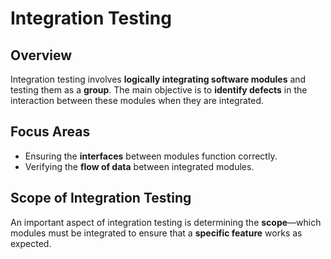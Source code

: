 # Integration Testing  
## Overview  
Integration testing involves **logically integrating software modules** and testing them as a **group**. The main objective is to **identify defects** in the interaction between these modules when they are integrated.  
## Focus Areas  
- Ensuring the **interfaces** between modules function correctly.  
- Verifying the **flow of data** between integrated modules.  
## Scope of Integration Testing  
An important aspect of integration testing is determining the **scope**—which modules must be integrated to ensure that a **specific feature** works as expected.  
